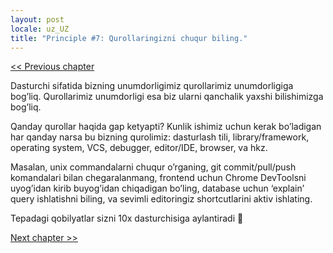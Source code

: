```yaml
---
layout: post
locale: uz_UZ
title: "Principle #7: Qurollaringizni chuqur biling."
---
```


[<< Previous chapter](/2024/02/01/principle-6-oz-oqishingizni-boshqaring.html)

Dasturchi sifatida bizning unumdorligimiz qurollarimiz unumdorligiga bog’liq. Qurollarimiz unumdorligi esa biz ularni
qanchalik yaxshi bilishimizga bog’liq.

Qanday qurollar haqida gap ketyapti? Kunlik ishimiz uchun kerak bo’ladigan har qanday narsa bu bizning qurolimiz:
dasturlash tili, library/framework, operating system, VCS, debugger, editor/IDE, browser, va hkz.

Masalan, unix commandalarni chuqur o’rganing, git commit/pull/push komandalari bilan chegaralanmang, frontend uchun
Chrome DevToolsni uyog’idan kirib buyog’idan chiqadigan bo’ling, database uchun ‘explain’ query ishlatishni biling, va
sevimli editoringiz shortcutlarini aktiv ishlating.

Tepadagi qobilyatlar sizni 10x dasturchisiga aylantiradi 🥷

[Next chapter >>](/2024/02/04/principle-8-faol-aloqada-boling.html)
